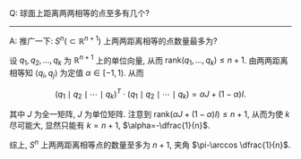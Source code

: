 Q: 球面上距离两两相等的点至多有几个?

***

A: 推广一下: $S^n(\subset \mathbb R^{n+1})$ 上两两距离相等的点数量最多为?

设 $q_1,q_2,\ldots,q_k$ 为 $\mathbb R^{n+1}$ 上的单位向量, 从而 $\mathrm{rank}(q_1,\ldots, q_k)\leq n+1$. 由两两距离相等知 $\left< q_i,q_j\right>$ 为定值 $\alpha\in[-1,1)$. 从而

$$
(q_1\mid q_2\mid\cdots\mid q_k)^T\cdot (q_1\mid q_2\mid\cdots\mid q_k)= \alpha J+(1-\alpha) I.
$$

其中 $J$ 为全一矩阵, $J$ 为单位矩阵. 注意到 $\mathrm{rank}(\alpha J+(1-\alpha)I)\leq n+1$, 从而为使 $k$ 尽可能大, 显然只能有 $k=n+1$, $\alpha=-\dfrac{1}{n}$.

综上, $S^n$ 上两两距离相等点的数量至多为 $n+1$, 夹角 $\pi-\arccos \dfrac{1}{n}$.


